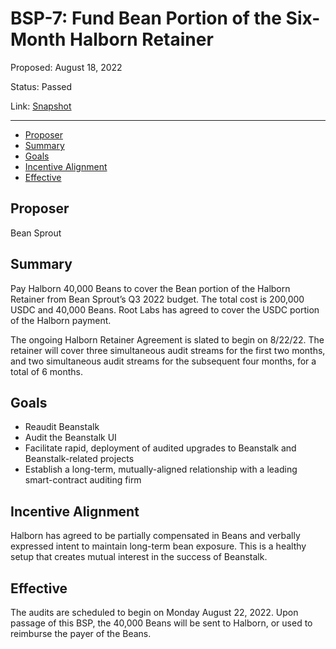 # BSP-7: Fund Bean Portion of the Six-Month Halborn Retainer

Proposed: August 18, 2022

Status: Passed

Link: [Snapshot](https://snapshot.org/#/wearebeansprout.eth/proposal/0x7b2d54f3691fa65fc784e3398425d518eab93d233f3ad0abd3d87b572cf5ab2f)

---

- [Proposer](#proposer)
- [Summary](#summary)
- [Goals](#goals)
- [Incentive Alignment](#incentive-alignment)
- [Effective](#effective)

## Proposer

Bean Sprout

## Summary

Pay Halborn 40,000 Beans to cover the Bean portion of the Halborn Retainer from Bean Sprout’s Q3 2022 budget. The total cost is 200,000 USDC and 40,000 Beans. Root Labs has agreed to cover the USDC portion of the Halborn payment.

The ongoing Halborn Retainer Agreement is slated to begin on 8/22/22. The retainer will cover three simultaneous audit streams for the first two months, and two simultaneous audit streams for the subsequent four months, for a total of 6 months.

## Goals

* Reaudit Beanstalk
* Audit the Beanstalk UI
* Facilitate rapid, deployment of audited upgrades to Beanstalk and Beanstalk-related projects
* Establish a long-term, mutually-aligned relationship with a leading smart-contract auditing firm

## Incentive Alignment

Halborn has agreed to be partially compensated in Beans and verbally expressed intent to maintain long-term bean exposure. This is a healthy setup that creates mutual interest in the success of Beanstalk.

## Effective

The audits are scheduled to begin on Monday August 22, 2022. Upon passage of this BSP, the 40,000 Beans will be sent to Halborn, or used to reimburse the payer of the Beans.
